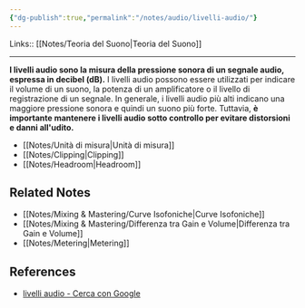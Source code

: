 ```yaml
---
{"dg-publish":true,"permalink":"/notes/audio/livelli-audio/"}
---
```


Links:: [[Notes/Teoria del Suono\|Teoria del Suono]]

---
**I livelli audio sono la misura della pressione sonora di un segnale audio, espressa in decibel (dB).** I livelli audio possono essere utilizzati per indicare il volume di un suono, la potenza di un amplificatore o il livello di registrazione di un segnale. In generale, i livelli audio più alti indicano una maggiore pressione sonora e quindi un suono più forte. Tuttavia, **è importante mantenere i livelli audio sotto controllo per evitare distorsioni e danni all'udito.**

- [[Notes/Unità di misura\|Unità di misura]]
- [[Notes/Clipping\|Clipping]]
- [[Notes/Headroom\|Headroom]]



## Related Notes

- [[Notes/Mixing & Mastering/Curve Isofoniche\|Curve Isofoniche]]
- [[Notes/Mixing & Mastering/Differenza tra Gain e Volume\|Differenza tra Gain e Volume]]
- [[Notes/Metering\|Metering]]

## References

- [livelli audio - Cerca con Google](https://www.google.com/search?q=+livelli+audio)

